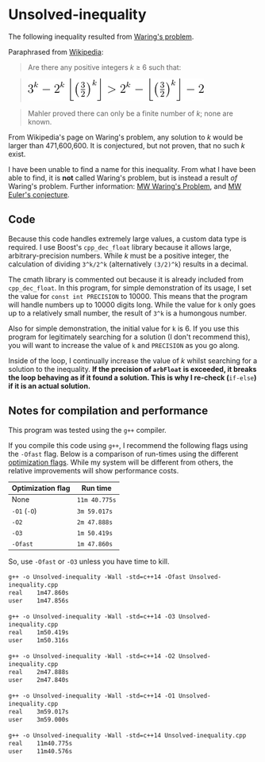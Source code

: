 # Unsolved-inequality

The following inequality resulted from [Waring's problem](https://en.wikipedia.org/wiki/Waring%27s_problem).

Paraphrased from [Wikipedia](https://en.wikipedia.org/wiki/Floor_and_ceiling_functions#Unsolved_problem):

> Are there any positive integers *k* ≥ 6 such that:

> ![`3^{k}-2^{k}\left\lfloor \left({\tfrac {3}{2}}\right)^{k}\right\rfloor >2^{k}-\left\lfloor \left({\tfrac {3}{2}}\right)^{k}\right\rfloor -2`](../equations/Unsolved-Inequality.png)

> Mahler proved there can only be a finite number of *k*; none are known.

From Wikipedia's page on Waring's problem, any solution to *k* would be larger than 471,600,600. It is conjectured, but not proven, that no such *k* exist.

I have been unable to find a name for this inequality. From what I have been able to find, it is **not** called Waring's problem, but is instead a result *of* Waring's problem. Further information: [MW Waring's Problem](http://mathworld.wolfram.com/WaringsProblem.html), and [MW Euler's conjecture](http://mathworld.wolfram.com/EulersConjecture.html).

## Code

Because this code handles extremely large values, a custom data type is required. I use Boost's `cpp_dec_float` library because it allows large, arbitrary-precision numbers. While *k* must be a positive integer, the calculation of dividing `3^k/2^k` (alternatively `(3/2)^k`) results in a decimal.

The cmath library is commented out because it is already included from `cpp_dec_float`. In this program, for simple demonstration of its usage, I set the value for `const int PRECISION` to 10000. This means that the program will handle numbers up to 10000 digits long. While the value for `k` only goes up to a relatively small number, the result of `3^k` is a humongous number.

Also for simple demonstration, the initial value for `k` is 6. If you use this program for legitimately searching for a solution (I don't recommend this), you will want to increase the value of `k` and `PRECISION` as you go along.

Inside of the loop, I continually increase the value of *k* whilst searching for a solution to the inequality. **If the precision of `arbFloat` is exceeded, it breaks the loop behaving as if it found a solution. This is why I re-check (**`if-else`**) if it is an actual solution.**

## Notes for compilation and performance

This program was tested using the `g++` compiler.

If you compile this code using `g++`, I recommend the following flags using the `-Ofast` flag. Below is a comparison of run-times using the different [optimization flags](https://gcc.gnu.org/onlinedocs/gcc/Optimize-Options.html). While my system will be different from others, the relative improvements will show performance costs.

Optimization flag | Run time
---|---|
None | `11m 40.775s`
`-O1` (`-O`) | `3m 59.017s`
`-O2` | `2m 47.888s`
`-O3` | `1m 50.419s`
`-Ofast` | `1m 47.860s`

So, use `-Ofast` or `-O3` unless you have time to kill.

	g++ -o Unsolved-inequality -Wall -std=c++14 -Ofast Unsolved-inequality.cpp
	real	1m47.860s
	user	1m47.856s

	g++ -o Unsolved-inequality -Wall -std=c++14 -O3 Unsolved-inequality.cpp
	real	1m50.419s
	user	1m50.316s

	g++ -o Unsolved-inequality -Wall -std=c++14 -O2 Unsolved-inequality.cpp
	real	2m47.888s
	user	2m47.840s

	g++ -o Unsolved-inequality -Wall -std=c++14 -O1 Unsolved-inequality.cpp
	real	3m59.017s
	user	3m59.000s

	g++ -o Unsolved-inequality -Wall -std=c++14 Unsolved-inequality.cpp
	real	11m40.775s
	user	11m40.576s
